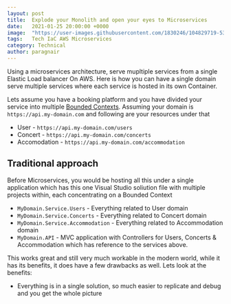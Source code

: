 ```yaml
---
layout: post
title:  Explode your Monolith and open your eyes to Microservices
date:   2021-01-25 20:00:00 +0000
image:  "https://user-images.githubusercontent.com/1830246/104829719-532c6f80-586e-11eb-83ad-368532734a0a.jpeg"
tags:   Tech IaC AWS Microservices
category: Technical
author: paragnair
---
```


Using a microservices architecture, serve mupltiple services from a single Elastic Load balancer On AWS. Here is how you can have a single domain serve multiple services where each service is hosted in its own Container.

Lets assume you have a booking platform and you have divided your service into multiple [Bounded Contexts](https://martinfowler.com/bliki/BoundedContext.html). Assuming your domain is `https://api.my-domain.com` and following are your resources under that
* User - `https://api.my-domain.com/users`
* Concert - `https://api.my-domain.com/concerts`
* Accomodation - `https://api.my-domain.com/accommodation`

## Traditional approach
Before Microservices, you would be hosting all this under a single application which has this one Visual Studio soliution file with multiple projects within, each concentrating on a Bounded Context

* `MyDomain.Service.Users` -  Everything related to User domain
* `MyDomain.Service.Concerts` - Everything related to Concert domain
* `MyDomain.Service.Accommodation` - Everything related to Accommodation domain 
* `MyDomain.API` - MVC application with Controllers for Users, Concerts & Accommodation which has reference to the services above.

This works great and still very much workable in the modern world, while it has its benefits, it does have a few drawbacks as well. Lets look at the benefits:
* Everything is in a single solution, so much easier to replicate and debug and you get the whole picture
